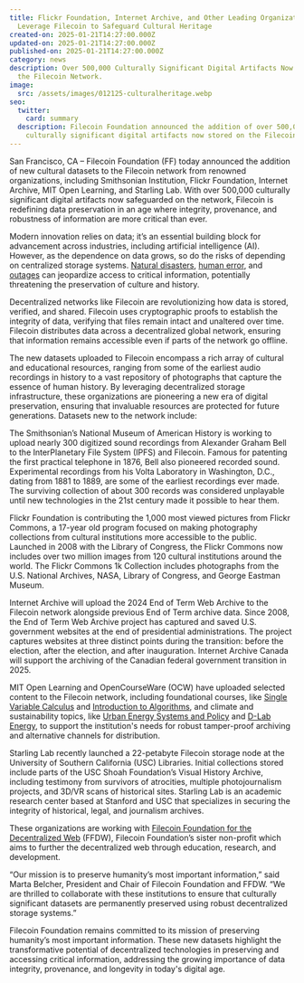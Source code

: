 ```yaml
---
title: Flickr Foundation, Internet Archive, and Other Leading Organizations
  Leverage Filecoin to Safeguard Cultural Heritage
created-on: 2025-01-21T14:27:00.000Z
updated-on: 2025-01-21T14:27:00.000Z
published-on: 2025-01-21T14:27:00.000Z
category: news
description: Over 500,000 Culturally Significant Digital Artifacts Now Stored on
  the Filecoin Network.
image:
  src: /assets/images/012125-culturalheritage.webp
seo:
  twitter:
    card: summary
  description: Filecoin Foundation announced the addition of over 500,000
    culturally significant digital artifacts now stored on the Filecoin Network.
---
```


San Francisco, CA – Filecoin Foundation (FF) today announced the addition of new cultural datasets to the Filecoin network from renowned organizations, including Smithsonian Institution, Flickr Foundation, Internet Archive, MIT Open Learning, and Starling Lab. With over 500,000 culturally significant digital artifacts now safeguarded on the network, Filecoin is redefining data preservation in an age where integrity, provenance, and robustness of information are more critical than ever.

Modern innovation relies on data; it’s an essential building block for advancement across industries, including artificial intelligence (AI). However, as the dependence on data grows, so do the risks of depending on centralized storage systems. [Natural disasters](https://www.axios.com/2024/06/25/weather-service-computer-network-outage), [human error](https://www.nytimes.com/interactive/2024/07/19/technology/crowdstrike-outage-explained.html), and [outages](https://www.bbc.com/news/articles/c623jr6kxz2o) can jeopardize access to critical information, potentially threatening the preservation of culture and history.  

Decentralized networks like Filecoin are revolutionizing how data is stored, verified, and shared. Filecoin uses cryptographic proofs to establish the integrity of data, verifying that files remain intact and unaltered over time. Filecoin distributes data across a decentralized global network, ensuring that information remains accessible even if parts of the network go offline. 

The new datasets uploaded to Filecoin encompass a rich array of cultural and educational resources, ranging from some of the earliest audio recordings in history to a vast repository of photographs that capture the essence of human history. By leveraging decentralized storage infrastructure, these organizations are pioneering a new era of digital preservation, ensuring that invaluable resources are protected for future generations. Datasets new to the network include: 

The Smithsonian’s National Museum of American History is working to upload nearly 300 digitized sound recordings from Alexander Graham Bell to the InterPlanetary File System (IPFS) and Filecoin. Famous for patenting the first practical telephone in 1876, Bell also pioneered recorded sound. Experimental recordings from his Volta Laboratory in Washington, D.C., dating from 1881 to 1889, are some of the earliest recordings ever made. The surviving collection of about 300 records was considered unplayable until new technologies in the 21st century made it possible to hear them.

Flickr Foundation is contributing the 1,000 most viewed pictures from Flickr Commons, a 17-year old program focused on making photography collections from cultural institutions more accessible to the public. Launched in 2008 with the Library of Congress, the Flickr Commons now includes over two million images from 120 cultural institutions around the world. The Flickr Commons 1k Collection includes photographs from the U.S. National Archives, NASA, Library of Congress, and George Eastman Museum.

Internet Archive will upload the 2024 End of Term Web Archive to the Filecoin network alongside previous End of Term archive data. Since 2008, the End of Term Web Archive project has captured and saved U.S. government websites at the end of presidential administrations. The project captures websites at three distinct points during the transition: before the election, after the election, and after inauguration. Internet Archive Canada will support the archiving of the Canadian federal government transition in 2025.

MIT Open Learning and OpenCourseWare (OCW) have uploaded selected content to the Filecoin network, including foundational courses, like [Single Variable Calculus](https://ocw.mit.edu/courses/18-01sc-single-variable-calculus-fall-2010/) and [Introduction to Algorithms](https://ocw.mit.edu/courses/6-006-introduction-to-algorithms-spring-2020/), and climate and sustainability topics, like [Urban Energy Systems and Policy](https://ocw.mit.edu/courses/11-165j-urban-energy-systems-and-policy-fall-2022/) and [D-Lab Energy](https://ocw.mit.edu/courses/ec-711-d-lab-energy-spring-2011/), to support the institution's needs for robust tamper-proof archiving and alternative channels for distribution.

Starling Lab recently launched a 22-petabyte Filecoin storage node at the University of Southern California (USC) Libraries. Initial collections stored include parts of the USC Shoah Foundation’s Visual History Archive, including testimony from survivors of atrocities, multiple photojournalism projects, and 3D/VR scans of historical sites. Starling Lab is an academic research center based at Stanford and USC that specializes in securing the integrity of historical, legal, and journalism archives. 

These organizations are working with [Filecoin Foundation for the Decentralized Web](https://ffdweb.org) (FFDW), Filecoin Foundation’s sister non-profit which aims to further the decentralized web through education, research, and development.

“Our mission is to preserve humanity’s most important information,” said Marta Belcher, President and Chair of Filecoin Foundation and FFDW. “We are thrilled to collaborate with these institutions to ensure that culturally significant datasets are permanently preserved using robust decentralized storage systems.” 

Filecoin Foundation remains committed to its mission of preserving humanity’s most important information. These new datasets highlight the transformative potential of decentralized technologies in preserving and accessing critical information, addressing the growing importance of data integrity, provenance, and longevity in today's digital age.
